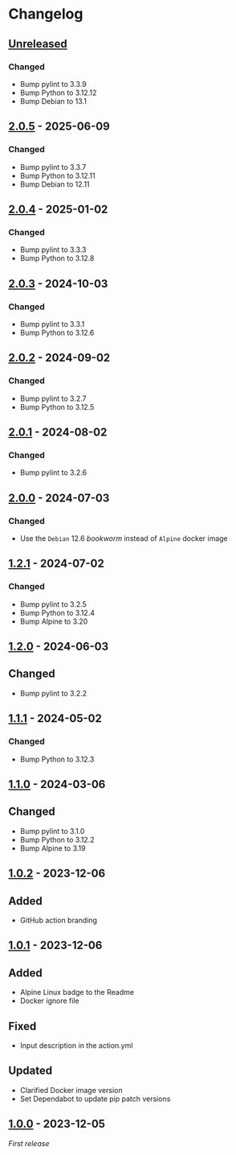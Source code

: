 # Changelog

## [Unreleased]

### Changed

- Bump pylint to 3.3.9
- Bump Python to 3.12.12
- Bump Debian to 13.1

## [2.0.5] - 2025-06-09

### Changed

- Bump pylint to 3.3.7
- Bump Python to 3.12.11
- Bump Debian to 12.11

## [2.0.4] - 2025-01-02

### Changed

- Bump pylint to 3.3.3
- Bump Python to 3.12.8

## [2.0.3] - 2024-10-03

### Changed

- Bump pylint to 3.3.1
- Bump Python to 3.12.6

## [2.0.2] - 2024-09-02

### Changed

- Bump pylint to 3.2.7
- Bump Python to 3.12.5

## [2.0.1] - 2024-08-02

### Changed

- Bump pylint to 3.2.6

## [2.0.0] - 2024-07-03

### Changed

- Use the `Debian` 12.6 _bookworm_ instead of `Alpine` docker image

## [1.2.1] - 2024-07-02

### Changed

- Bump pylint to 3.2.5
- Bump Python to 3.12.4
- Bump Alpine to 3.20

## [1.2.0] - 2024-06-03

## Changed

- Bump pylint to 3.2.2

## [1.1.1] - 2024-05-02

### Changed

- Bump Python to 3.12.3

## [1.1.0] - 2024-03-06

## Changed

- Bump pylint to 3.1.0
- Bump Python to 3.12.2
- Bump Alpine to 3.19

## [1.0.2] - 2023-12-06

## Added

- GitHub action branding

## [1.0.1] - 2023-12-06

## Added

- Alpine Linux badge to the Readme
- Docker ignore file

## Fixed

- Input description in the action.yml

## Updated

- Clarified Docker image version
- Set Dependabot to update pip patch versions

## [1.0.0] - 2023-12-05

_First release_

[Unreleased]: https://github.com/ReasonSoftware/action-pylint/compare/v2.0.5...HEAD
[2.0.5]: https://github.com/ReasonSoftware/action-pylint/compare/v2.0.4...v2.0.5
[2.0.4]: https://github.com/ReasonSoftware/action-pylint/compare/v2.0.3...v2.0.4
[2.0.3]: https://github.com/ReasonSoftware/action-pylint/compare/v2.0.2...v2.0.3
[2.0.2]: https://github.com/ReasonSoftware/action-pylint/compare/v2.0.1...v2.0.2
[2.0.1]: https://github.com/ReasonSoftware/action-pylint/compare/v2.0.0...v2.0.1
[2.0.0]: https://github.com/ReasonSoftware/action-pylint/compare/v1.2.1...v2.0.0
[1.2.1]: https://github.com/ReasonSoftware/action-pylint/compare/v1.2.0...v1.2.1
[1.2.0]: https://github.com/ReasonSoftware/action-pylint/compare/v1.1.1...v1.2.0
[1.1.1]: https://github.com/ReasonSoftware/action-pylint/compare/v1.1.0...v1.1.1
[1.1.0]: https://github.com/ReasonSoftware/action-pylint/compare/v1.0.2...v1.1.0
[1.0.2]: https://github.com/ReasonSoftware/action-pylint/compare/v1.0.1...v1.0.2
[1.0.1]: https://github.com/ReasonSoftware/action-pylint/compare/v1.0.0...v1.0.1
[1.0.0]: https://github.com/ReasonSoftware/action-pylint/releases/tag/v1.0.0